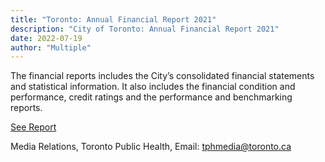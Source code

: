 ```yaml
---
title: "Toronto: Annual Financial Report 2021"
description: "City of Toronto: Annual Financial Report 2021"
date: 2022-07-19
author: "Multiple"
---
```


The financial reports includes the City’s consolidated financial statements and statistical information. It also includes the financial condition and performance, credit ratings and the performance and benchmarking reports.

<!-- excerpt -->

[See Report](https://kiri-vadivelu.ca/assets/docs/City-of-Toronto-Financial-Report-2021.pdf)

Media Relations, Toronto Public Health, Email: tphmedia@toronto.ca
